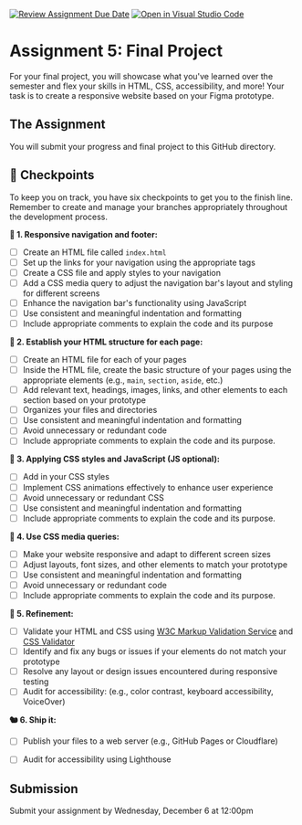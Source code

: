 [![Review Assignment Due Date](https://classroom.github.com/assets/deadline-readme-button-24ddc0f5d75046c5622901739e7c5dd533143b0c8e959d652212380cedb1ea36.svg)](https://classroom.github.com/a/ICQGwFU3)
[![Open in Visual Studio Code](https://classroom.github.com/assets/open-in-vscode-718a45dd9cf7e7f842a935f5ebbe5719a5e09af4491e668f4dbf3b35d5cca122.svg)](https://classroom.github.com/online_ide?assignment_repo_id=12662900&assignment_repo_type=AssignmentRepo)
# Assignment 5: Final Project
For your final project, you will showcase what you've learned over the semester and flex your skills in HTML, CSS, accessibility, and more! Your task is to create a responsive website based on your Figma prototype.

## The Assignment
You will submit your progress and final project to this GitHub directory.   

## 🏁 Checkpoints
To keep you on track, you have six checkpoints to get you to the finish line. Remember to create and manage your branches appropriately throughout the development process.   

**📍 1. Responsive navigation and footer:**  
   - [ ] Create an HTML file called `index.html`
   - [ ] Set up the links for your navigation using the appropriate tags
   - [ ] Create a CSS file and apply styles to your navigation
   - [ ] Add a CSS media query to adjust the navigation bar's layout and styling for different screens
   - [ ] Enhance the navigation bar's functionality using JavaScript
   - [ ] Use consistent and meaningful indentation and formatting
   - [ ] Include appropriate comments to explain the code and its purpose

**🧰 2. Establish your HTML structure for each page:**   
   - [ ] Create an HTML file for each of your pages
   - [ ] Inside the HTML file, create the basic structure of your pages using the appropriate elements (e.g., `main`, `section`, `aside`, etc.)
   - [ ] Add relevant text, headings, images, links, and other elements to each section based on your prototype
   - [ ] Organizes your files and directories
   - [ ] Use consistent and meaningful indentation and formatting
   - [ ] Avoid unnecessary or redundant code
   - [ ] Include appropriate comments to explain the code and its purpose.

**🎨 3. Applying CSS styles and JavaScript (JS optional):**
   - [ ] Add in your CSS styles
   - [ ] Implement CSS animations effectively to enhance user experience
   - [ ] Avoid unnecessary or redundant CSS
   - [ ] Use consistent and meaningful indentation and formatting
   - [ ] Include appropriate comments to explain the code and its purpose.

**📱 4. Use CSS media queries:**
   - [ ] Make your website responsive and adapt to different screen sizes
   - [ ] Adjust layouts, font sizes, and other elements to match your prototype
   - [ ] Use consistent and meaningful indentation and formatting
   - [ ] Avoid unnecessary or redundant code
   - [ ] Include appropriate comments to explain the code and its purpose.

**🔬 5. Refinement:**
   - [ ] Validate your HTML and CSS using [W3C Markup Validation Service](https://validator.w3.org/) and [CSS Validator](https://jigsaw.w3.org/css-validator/)
   - [ ] Identify and fix any bugs or issues if your elements do not match your prototype
   - [ ] Resolve any layout or design issues encountered during responsive testing
   - [ ] Audit for accessibility: (e.g., color contrast, keyboard accessibility, VoiceOver)

**🐿 6. Ship it:**
   - [ ] Publish your files to a web server (e.g., GitHub Pages or Cloudflare)
   - [ ] Audit for accessibility using Lighthouse


## Submission
Submit your assignment by Wednesday, December 6 at 12:00pm

